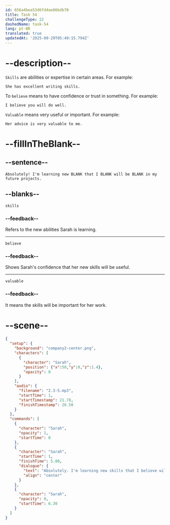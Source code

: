 ```yaml
---
id: 656a4bea53d6fd4ae86bdb70
title: Task 54
challengeType: 22
dashedName: task-54
lang: pt-BR
translated: true
updatedAt: '2025-09-29T05:49:15.794Z'
---
```


<!-- (Audio) Sarah: Absolutely! I'm learning new skills that I believe will be valuable in my future projects.
-->

# --description--

`Skills` are abilities or expertise in certain areas. 
For example:

`She has excellent writing skills.` 

To `believe` means to have confidence or trust in something. 
For example:

`I believe you will do well.` 

`Valuable` means very useful or important. 
For example:

`Her advice is very valuable to me.`

# --fillInTheBlank--

## --sentence--

`Absolutely! I'm learning new BLANK that I BLANK will be BLANK in my future projects.`

## --blanks--

`skills`

### --feedback--

Refers to the new abilities Sarah is learning.

---

`believe`

### --feedback--

Shows Sarah's confidence that her new skills will be useful.

---

`valuable`

### --feedback--

It means the skills will be important for her work.

# --scene--

```json
{
  "setup": {
    "background": "company2-center.png",
    "characters": [
      {
        "character": "Sarah",
        "position": {"x":50,"y":0,"z":1.4},
        "opacity": 0
      }
    ],
    "audio": {
      "filename": "2.3-5.mp3",
      "startTime": 1,
      "startTimestamp": 21.78,
      "finishTimestamp": 26.58
    }
  },
  "commands": [
    {
      "character": "Sarah",
      "opacity": 1,
      "startTime": 0
    },
    {
      "character": "Sarah",
      "startTime": 1,
      "finishTime": 5.80,
      "dialogue": {
        "text": "Absolutely. I'm learning new skills that I believe will be valuable in my future projects.",
        "align": "center"
      }
    },
    {
      "character": "Sarah",
      "opacity": 0,
      "startTime": 6.30
    }
  ]
}
```
